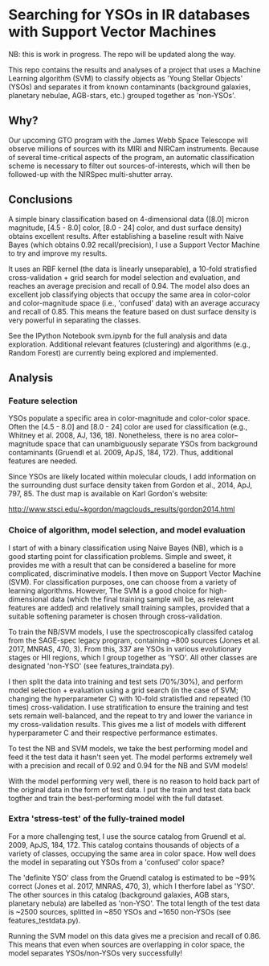 # Searching for YSOs in IR databases with Support Vector Machines

NB: this is work in progress. The repo will be updated along the way.

This repo contains the results and analyses of a project that uses a Machine Learning algorithm (SVM) to classify objects as 'Young Stellar Objects' (YSOs) and separates it from known contaminants (background galaxies, planetary nebulae, AGB-stars, etc.) grouped together as 'non-YSOs'. 

## Why?
Our upcoming GTO program with the James Webb Space Telescope will observe millions of sources with its MIRI and NIRCam instruments. Because of several time-critical aspects of the program, an automatic classification scheme is necessary to filter out sources-of-interests, which will then be followed-up with the NIRSpec multi-shutter array. 

## Conclusions
A simple binary classification based on 4-dimensional data ([8.0] micron magnitude, [4.5 - 8.0] color, [8.0 - 24] color, and dust surface density) obtains excellent results. After establishing a baseline result with Naive Bayes (which obtains 0.92 recall/precision), I use a Support Vector Machine to try and improve my results.

It uses an RBF kernel (the data is linearly unseparable), a 10-fold stratisfied cross-validation + grid search for model selection and evaluation, and reaches an average precision and recall of 0.94. The model also does an excellent job classifying objects that occupy the same area in color-color and color-magnitude space (i.e., 'confused' data) with an average accuracy and recall of 0.85. This means the feature based on dust surface density is very powerful in separating the classes.

See the IPython Notebook svm.ipynb for the full analysis and data exploration. Additional relevant features (clustering) and algorithms (e.g., Random Forest) are currently being explored and implemented.

## Analysis

### Feature selection
YSOs populate a specific area in color-magnitude and color-color space. Often the [4.5 - 8.0] and [8.0 - 24] color are used for classification (e.g., Whitney et al. 2008, AJ, 136, 18). Nonetheless, there is no area color–magnitude space that can unambiguously separate YSOs from background contaminants (Gruendl et al. 2009, ApJS, 184, 172). Thus, additional features are needed.

Since YSOs are likely located within molecular clouds, I add information on the surrounding dust surface density taken from Gordon et al., 2014, ApJ, 797, 85. The dust map is available on Karl Gordon's website:

http://www.stsci.edu/~kgordon/magclouds_results/gordon2014.html

### Choice of algorithm, model selection, and model evaluation
I start of with a binary classification using Naive Bayes (NB), which is a good starting point for classification problems. Simple and sweet, it provides me with a result that can be considered a baseline for more complicated, discriminative models. I then move on Support Vector Machine (SVM). For classification purposes, one can choose from a variety of learning algorithms. However, The SVM is a good choice for high-dimensional data (which the final training sample will be, as relevant features are added) and relatively small training samples, provided that a suitable softening parameter is chosen through cross-validation.

To train the NB/SVM models, I use the spectroscopically classifed catalog from the SAGE-spec legacy program, containing ~800 sources (Jones et al. 2017, MNRAS, 470, 3). From this, 337 are YSOs in various evolutionary stages or HII regions, which I group together as 'YSO'. All other classes are designated 'non-YSO' (see features_traindata.py). 

I then split the data into training and test sets (70%/30%), and perform model selection + evaluation using a grid search (in the case of SVM; changing the hyperparameter C) with 10-fold stratisfied and repeated (10 times) cross-validation. I use stratification to ensure the training and test sets remain well-balanced, and the repeat to try and lower the variance in my cross-validation results. This gives me a list of models with different hyperparameter C and their respective performance estimates.

To test the NB and SVM models, we take the best performing model and feed it the test data it hasn't seen yet. The model performs extremely well with a precision and recall of 0.92 and 0.94 for the NB and SVM models!

With the model performing very well, there is no reason to hold back part of the original data in the form of test data. I put the train and test data back togther and train the best-performing model with the full dataset.

### Extra 'stress-test' of the fully-trained model
For a more challenging test, I use the source catalog from Gruendl et al. 2009, ApJS, 184, 172. This catalog contains thousands of objects of a variety of classes, occupying the same area in color space. How well does the model in separating out YSOs from a 'confused' color space? 

The 'definite YSO' class from the Gruendl catalog is estimated to be ~99% correct (Jones et al. 2017, MNRAS, 470, 3), which I therfore label as 'YSO'. The other sources in this catalog (background galaxies, AGB stars, planetary nebula) are labelled as 'non-YSO'. The total length of the test data is ~2500 sources, splitted in ~850 YSOs and ~1650 non-YSOs (see features_testdata.py).

Running the SVM model on this data gives me a precision and recall of 0.86. This means that even when sources are overlapping in color space, the model separates YSOs/non-YSOs very successfully! 
